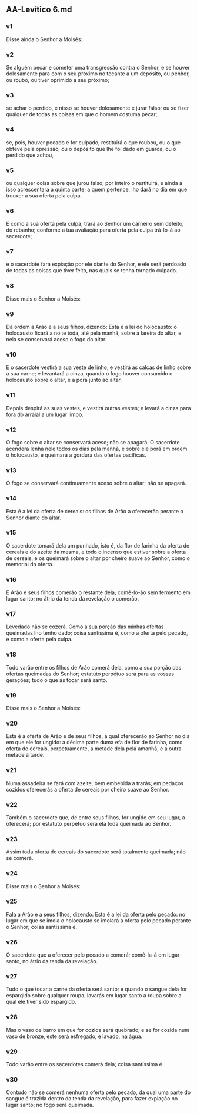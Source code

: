 ## AA-Levítico 6.md
### v1
 Disse ainda o Senhor a Moisés:
### v2
 Se alguém pecar e cometer uma transgressão contra o Senhor, e se houver dolosamente para com o seu próximo no tocante a um depósito, ou penhor, ou roubo, ou tiver oprimido a seu próximo;
### v3
 se achar o perdido, e nisso se houver dolosamente e jurar falso; ou se fizer qualquer de todas as coisas em que o homem costuma pecar;
### v4
 se, pois, houver pecado e for culpado, restituirá o que roubou, ou o que obteve pela opressão, ou o depósito que lhe foi dado em guarda, ou o perdido que achou,
### v5
 ou qualquer coisa sobre que jurou falso; por inteiro o restituirá, e ainda a isso acrescentará a quinta parte; a quem pertence, lho dará no dia em que trouxer a sua oferta pela culpa.
### v6
 E como a sua oferta pela culpa, trará ao Senhor um carneiro sem defeito, do rebanho; conforme a tua avaliação para oferta pela culpa trá-lo-á ao sacerdote;
### v7
 e o sacerdote fará expiação por ele diante do Senhor, e ele será perdoado de todas as coisas que tiver feito, nas quais se tenha tornado culpado.
### v8
 Disse mais o Senhor a Moisés:
### v9
 Dá ordem a Arão e a seus filhos, dizendo: Esta é a lei do holocausto: o holocausto ficará a noite toda, até pela manhã, sobre a lareira do altar, e nela se conservará aceso o fogo do altar.
### v10
 E o sacerdote vestirá a sua veste de linho, e vestirá as calças de linho sobre a sua carne; e levantará a cinza, quando o fogo houver consumido o holocausto sobre o altar, e a porá junto ao altar.
### v11
 Depois despirá as suas vestes, e vestirá outras vestes; e levará a cinza para fora do arraial a um lugar limpo.
### v12
 O fogo sobre o altar se conservará aceso; não se apagará. O sacerdote acenderá lenha nele todos os dias pela manhã, e sobre ele porá em ordem o holocausto, e queimará a gordura das ofertas pacíficas.
### v13
 O fogo se conservará continuamente aceso sobre o altar; não se apagará.
### v14
 Esta é a lei da oferta de cereais: os filhos de Arão a oferecerão perante o Senhor diante do altar.
### v15
 O sacerdote tomará dela um punhado, isto é, da flor de farinha da oferta de cereais e do azeite da mesma, e todo o incenso que estiver sobre a oferta de cereais, e os queimará sobre o altar por cheiro suave ao Senhor, como o memorial da oferta.
### v16
 E Arão e seus filhos comerão o restante dela; comê-lo-ão sem fermento em lugar santo; no átrio da tenda da revelação o comerão.
### v17
 Levedado não se cozerá. Como a sua porção das minhas ofertas queimadas lho tenho dado; coisa santíssima é, como a oferta pelo pecado, e como a oferta pela culpa.
### v18
 Todo varão entre os filhos de Arão comerá dela, como a sua porção das ofertas queimadas do Senhor; estatuto perpétuo será para as vossas gerações; tudo o que as tocar será santo.
### v19
 Disse mais o Senhor a Moisés:
### v20
 Esta é a oferta de Arão e de seus filhos, a qual oferecerão ao Senhor no dia em que ele for ungido: a décima parte duma efa de flor de farinha, como oferta de cereais, perpetuamente, a metade dela pela amanhã, e a outra metade à tarde.
### v21
 Numa assadeira se fará com azeite; bem embebida a trarás; em pedaços cozidos oferecerás a oferta de cereais por cheiro suave ao Senhor.
### v22
 Também o sacerdote que, de entre seus filhos, for ungido em seu lugar, a oferecerá; por estatuto perpétuo será ela toda queimada ao Senhor.
### v23
 Assim toda oferta de cereais do sacerdote será totalmente queimada; não se comerá.
### v24
 Disse mais o Senhor a Moisés:
### v25
 Fala a Arão e a seus filhos, dizendo: Esta é a lei da oferta pelo pecado: no lugar em que se imola o holocausto se imolará a oferta pelo pecado perante o Senhor; coisa santíssima é.
### v26
 O sacerdote que a oferecer pelo pecado a comerá; comê-la-á em lugar santo, no átrio da tenda da revelação.
### v27
 Tudo o que tocar a carne da oferta será santo; e quando o sangue dela for espargido sobre qualquer roupa, lavarás em lugar santo a roupa sobre a qual ele tiver sido espargido.
### v28
 Mas o vaso de barro em que for cozida será quebrado; e se for cozida num vaso de bronze, este será esfregado, e lavado, na água.
### v29
 Todo varão entre os sacerdotes comerá dela; coisa santíssima é.
### v30
 Contudo não se comerá nenhuma oferta pelo pecado, da qual uma parte do sangue é trazida dentro da tenda da revelação, para fazer expiação no lugar santo; no fogo será queimada.
